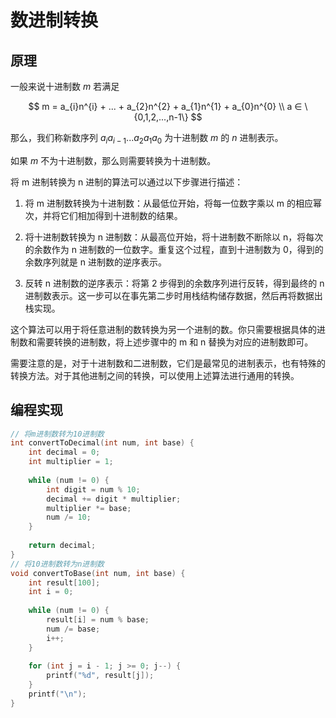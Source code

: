 # 数进制转换

## 原理

一般来说十进制数 $m$ 若满足

$$
m = a_{i}n^{i} + ... + a_{2}n^{2} + a_{1}n^{1} + a_{0}n^{0} \\
a ∈ \{0,1,2,...,n-1\}
$$

那么，我们称新数序列 $a_{i}a_{i-1}...a_{2}a_{1}a_{0}$ 为十进制数 $m$ 的 $n$ 进制表示。

如果 $m$ 不为十进制数，那么则需要转换为十进制数。

将 m 进制转换为 n 进制的算法可以通过以下步骤进行描述：

1. 将 m 进制数转换为十进制数：从最低位开始，将每一位数字乘以 m 的相应幂次，并将它们相加得到十进制数的结果。

2. 将十进制数转换为 n 进制数：从最高位开始，将十进制数不断除以 n，将每次的余数作为 n 进制数的一位数字。重复这个过程，直到十进制数为 0，得到的余数序列就是 n 进制数的逆序表示。

3. 反转 n 进制数的逆序表示：将第 2 步得到的余数序列进行反转，得到最终的 n 进制数表示。这一步可以在事先第二步时用栈结构储存数据，然后再将数据出栈实现。

这个算法可以用于将任意进制的数转换为另一个进制的数。你只需要根据具体的进制数和需要转换的进制数，将上述步骤中的 m 和 n 替换为对应的进制数即可。

需要注意的是，对于十进制数和二进制数，它们是最常见的进制表示，也有特殊的转换方法。对于其他进制之间的转换，可以使用上述算法进行通用的转换。

## 编程实现

```c
// 将m进制数转为10进制数
int convertToDecimal(int num, int base) {
    int decimal = 0;
    int multiplier = 1;
    
    while (num != 0) {
        int digit = num % 10;
        decimal += digit * multiplier;
        multiplier *= base;
        num /= 10;
    }
    
    return decimal;
}
// 将10进制数转为n进制数
void convertToBase(int num, int base) {
    int result[100];
    int i = 0;
    
    while (num != 0) {
        result[i] = num % base;
        num /= base;
        i++;
    }
    
    for (int j = i - 1; j >= 0; j--) {
        printf("%d", result[j]);
    }
    printf("\n");
}
```
